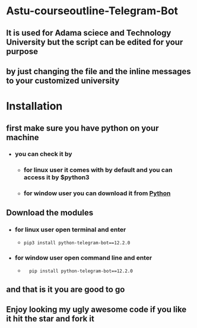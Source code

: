 # Astu-courseoutline-Telegram-Bot
## It is used for Adama sciece and Technology University but the script can be edited for your purpose
## by just changing the file and the inline messages to your customized university 



# Installation 
## first make sure you have python on your machine 
  - ### you can check it by 
      - ### for linux user it comes with by default and you can access it by __**$python3**__
      - ### for window user you can download it from [Python](https://www.python.org/downloads/)
## Download the modules 
  - ### for linux user open terminal and enter 
      - ```
        pip3 install python-telegram-bot==12.2.0
        ```
  - ### for window user open command line and enter
    - ```
        pip install python-telegram-bot==12.2.0
        ```
## and that is it you are good to go 

## Enjoy looking my ugly awesome code if you like it hit the __star__ and __fork__ it 
